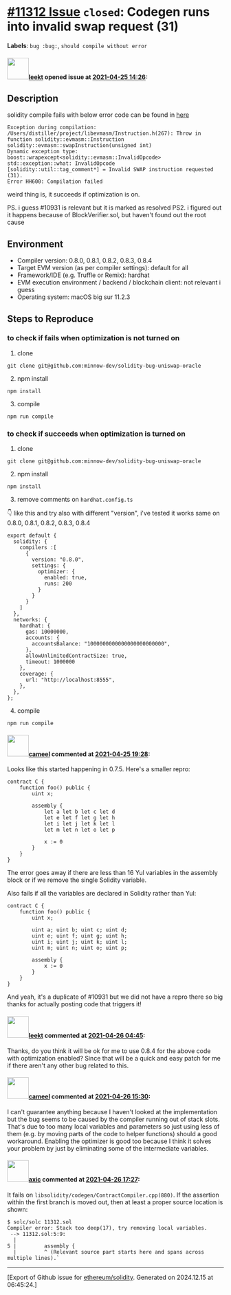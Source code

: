# [\#11312 Issue](https://github.com/ethereum/solidity/issues/11312) `closed`: Codegen runs into invalid swap request (31)
**Labels**: `bug :bug:`, `should compile without error`


#### <img src="https://avatars.githubusercontent.com/u/15259621?u=0245180d4000cadaa51aaa6ae737565bc7952c86&v=4" width="50">[leekt](https://github.com/leekt) opened issue at [2021-04-25 14:26](https://github.com/ethereum/solidity/issues/11312):

<!--## Prerequisites

- First, many thanks for taking part in the community. We really appreciate that.
- We realize there is a lot of information requested here. We ask only that you do your best to provide as much information as possible so we can better help you.
- Support questions are better asked in one of the following locations:
	- [Solidity chat](https://gitter.im/ethereum/solidity)
	- [Stack Overflow](https://ethereum.stackexchange.com/)
- Ensure the issue isn't already reported.
- The issue should be reproducible with the latest solidity version; however, this isn't a hard requirement and being reproducible with an older version is sufficient.

*Delete the above section and the instructions in the sections below before submitting*

-->

## Description

<!--Please shortly describe the bug you have found, and what you expect instead.-->
solidity compile fails with below error
code can be found in [here](https://github.com/minnow-dev/solidity-bug-uniswap-oracle)

```
Exception during compilation: /Users/distiller/project/libevmasm/Instruction.h(267): Throw in function solidity::evmasm::Instruction solidity::evmasm::swapInstruction(unsigned int)
Dynamic exception type: boost::wrapexcept<solidity::evmasm::InvalidOpcode>
std::exception::what: InvalidOpcode
[solidity::util::tag_comment*] = Invalid SWAP instruction requested (31).
Error HH600: Compilation failed

```

weird thing is, it succeeds if optimization is on.

PS. i guess #10931 is relevant but it is marked as resolved
PS2. i figured out it happens because of BlockVerifier.sol, but haven't found out the root cause

## Environment

- Compiler version: 0.8.0, 0.8.1, 0.8.2, 0.8.3, 0.8.4
- Target EVM version (as per compiler settings): default for all
- Framework/IDE (e.g. Truffle or Remix): hardhat
- EVM execution environment / backend / blockchain client: not relevant i guess
- Operating system: macOS big sur 11.2.3

## Steps to Reproduce

### to check if fails when optimization is not turned on

1. clone

`git clone git@github.com:minnow-dev/solidity-bug-uniswap-oracle`

2. npm install

`npm install`

3. compile

`npm run compile`

### to check if succeeds when optimization is turned on

1. clone

`git clone git@github.com:minnow-dev/solidity-bug-uniswap-oracle`

2. npm install

`npm install`

3. remove comments on `hardhat.config.ts`

👇 like this and try also with different "version", i've tested it works same on 0.8.0, 0.8.1, 0.8.2, 0.8.3, 0.8.4
```
export default {
  solidity: {
    compilers :[
      {
        version: "0.8.0",
        settings: {
          optimizer: {
            enabled: true,
            runs: 200
          }
        }
      }
    ]
  },
  networks: {
    hardhat: {
      gas: 10000000,
      accounts: {
        accountsBalance: "1000000000000000000000000",
      },
      allowUnlimitedContractSize: true,
      timeout: 1000000
    },
    coverage: {
      url: "http://localhost:8555",
    },
  },
};
```

4. compile

`npm run compile`

<!--
Please provide a *minimal* source code example to trigger the bug you have found.
Please also mention any command line flags that are necessary for triggering the bug.
Provide as much information as necessary to reproduce the bug.

```solidity
// Some *minimal* Solidity source code to reproduce the bug.
// ...
```
-->


#### <img src="https://avatars.githubusercontent.com/u/137030?v=4" width="50">[cameel](https://github.com/cameel) commented at [2021-04-25 19:28](https://github.com/ethereum/solidity/issues/11312#issuecomment-826376920):

Looks like this started happening in 0.7.5. Here's a smaller repro:

```solidity
contract C {
    function foo() public {
        uint x;

        assembly {
            let a let b let c let d
            let e let f let g let h
            let i let j let k let l
            let m let n let o let p

            x := 0
        }
    }
}
```

The error goes away if there are less than 16 Yul variables in the assembly block or if we remove the single Solidity variable.

Also fails if all the variables are declared in Solidity rather than Yul:
```solidity
contract C {
    function foo() public {
        uint x;

        uint a; uint b; uint c; uint d;
        uint e; uint f; uint g; uint h;
        uint i; uint j; uint k; uint l;
        uint m; uint n; uint o; uint p;

        assembly {
            x := 0
        }
    }
}
```

And yeah, it's a duplicate of #10931 but we did not have a repro there so big thanks for actually posting code that triggers it!

#### <img src="https://avatars.githubusercontent.com/u/15259621?u=0245180d4000cadaa51aaa6ae737565bc7952c86&v=4" width="50">[leekt](https://github.com/leekt) commented at [2021-04-26 04:45](https://github.com/ethereum/solidity/issues/11312#issuecomment-826496599):

Thanks, do you think it will be ok for me to use 0.8.4 for the above code with optimization enabled? Since that will be a quick and easy patch for me if there aren't any other bug related to this.

#### <img src="https://avatars.githubusercontent.com/u/137030?v=4" width="50">[cameel](https://github.com/cameel) commented at [2021-04-26 15:30](https://github.com/ethereum/solidity/issues/11312#issuecomment-826932614):

I can't guarantee anything because I haven't looked at the implementation but the bug seems to be caused by the compiler running out of stack slots. That's due to too many local variables and parameters so just using less of them (e.g. by moving parts of the code to helper functions) should a good workaround. Enabling the optimizer is good too because I think it solves your problem by just by eliminating some of the intermediate variables.

#### <img src="https://avatars.githubusercontent.com/u/20340?v=4" width="50">[axic](https://github.com/axic) commented at [2021-04-26 17:27](https://github.com/ethereum/solidity/issues/11312#issuecomment-827017208):

It fails on `libsolidity/codegen/ContractCompiler.cpp(880)`. If the assertion within the first branch is moved out, then at least a proper source location is shown:
```
$ solc/solc 11312.sol 
Compiler error: Stack too deep(17), try removing local variables.
 --> 11312.sol:5:9:
  |
5 |         assembly {
  |         ^ (Relevant source part starts here and spans across multiple lines).`
```


-------------------------------------------------------------------------------



[Export of Github issue for [ethereum/solidity](https://github.com/ethereum/solidity). Generated on 2024.12.15 at 06:45:24.]
